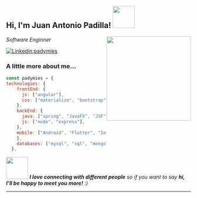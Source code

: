 <h2> Hi, I'm Juan Antonio Padilla! <img src="https://media.giphy.com/media/l0MYNYpSlRwCuXubm/giphy.gif" width="60"></h2>
<img align='right' src="https://media.giphy.com/media/lpeNAgFtUaZHBhWfdd/giphy.gif" width="230">
<p><em>Software Enginner</em></p>

[![Linkedin:padymies](https://img.shields.io/badge/-padymies-blue?style=flat-square&logo=Linkedin&logoColor=white&link=https://www.linkedin.com/in/padymies/)](https://www.linkedin.com/in/padymies/)


### A little more about me...  

```javascript
const padymies = {
technologies: {
    frontEnd: {
      js: ["angular"],
      css: ["materialize", "bootstrap"]
    },
    backEnd: {
      java: ["spring", "JavaFX", "JSF"],
      js: ["node", "express"],
    },
    mobile: ["Android", "Flutter", "Ionic"]
    },
    databases: ["mysql", "sql", "mongo"]
  },
```

<img src="https://media.giphy.com/media/QTs2pEoMvYnGbGIBQZ/giphy.gif" width="60"> <em><b>I love connecting with different people</b> so if you want to say <b>hi, I'll be happy to meet you more!</b> :)</em>

---
